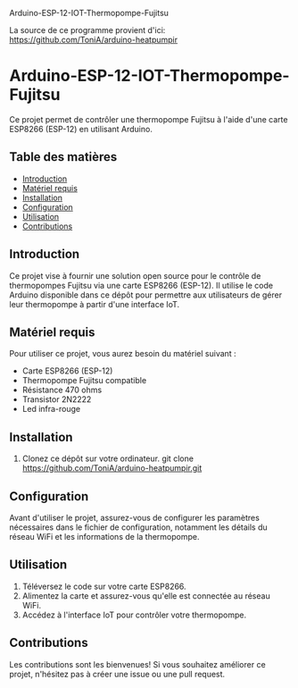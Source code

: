 Arduino-ESP-12-IOT-Thermopompe-Fujitsu

La source de ce programme provient d'ici:
https://github.com/ToniA/arduino-heatpumpir

# Arduino-ESP-12-IOT-Thermopompe-Fujitsu

Ce projet permet de contrôler une thermopompe Fujitsu à l'aide d'une carte ESP8266 (ESP-12) en utilisant Arduino.

## Table des matières
- [Introduction](#introduction)
- [Matériel requis](#matériel-requis)
- [Installation](#installation)
- [Configuration](#configuration)
- [Utilisation](#utilisation)
- [Contributions](#contributions)

## Introduction
Ce projet vise à fournir une solution open source pour le contrôle de thermopompes Fujitsu via une carte ESP8266 (ESP-12). Il utilise le code Arduino disponible dans ce dépôt pour permettre aux utilisateurs de gérer leur thermopompe à partir d'une interface IoT.

## Matériel requis
Pour utiliser ce projet, vous aurez besoin du matériel suivant :
- Carte ESP8266 (ESP-12)
- Thermopompe Fujitsu compatible
- Résistance 470 ohms
- Transistor 2N2222
- Led infra-rouge

## Installation
1. Clonez ce dépôt sur votre ordinateur.
git clone https://github.com/ToniA/arduino-heatpumpir.git


## Configuration
Avant d'utiliser le projet, assurez-vous de configurer les paramètres nécessaires dans le fichier de configuration, notamment les détails du réseau WiFi et les informations de la thermopompe.

## Utilisation
1. Téléversez le code sur votre carte ESP8266.
2. Alimentez la carte et assurez-vous qu'elle est connectée au réseau WiFi.
3. Accédez à l'interface IoT pour contrôler votre thermopompe.

## Contributions
Les contributions sont les bienvenues! Si vous souhaitez améliorer ce projet, n'hésitez pas à créer une issue ou une pull request.
